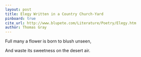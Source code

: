 ```yaml
---
layout: post
title: Elegy Written in a Country Church-Yard
pinboard: true
cite_url: http://www.blupete.com/Literature/Poetry/Elegy.htm
author: Thomas Gray
---
```

Full many a flower is born to blush unseen,
  
And waste its sweetness on the desert air.  

